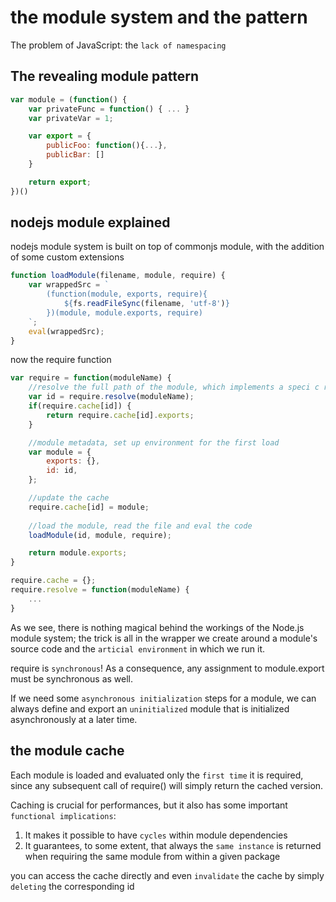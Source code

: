 # the module system and the pattern

The problem of JavaScript: the `lack of namespacing`

## The revealing module pattern
```javascript
var module = (function() {
    var privateFunc = function() { ... }
    var privateVar = 1;

    var export = {
        publicFoo: function(){...},
        publicBar: []
    }

    return export;
})()
``` 

## nodejs module explained
nodejs module system is built on top of commonjs module, with the addition of some custom extensions

```javascript
function loadModule(filename, module, require) {
    var wrappedSrc = `
        (function(module, exports, require){
            ${fs.readFileSync(filename, 'utf-8')}
        })(module, module.exports, require)
    `;
    eval(wrappedSrc);
}
```

now the require function
```javascript
var require = function(moduleName) {
    //resolve the full path of the module, which implements a speci c resolving algorithm
    var id = require.resolve(moduleName);
    if(require.cache[id]) {
        return require.cache[id].exports;
    }

    //module metadata, set up environment for the first load
    var module = {
        exports: {},
        id: id,
    };

    //update the cache
    require.cache[id] = module;
    
    //load the module, read the file and eval the code
    loadModule(id, module, require);

    return module.exports;
}

require.cache = {};
require.resolve = function(moduleName) {
    ...
}
```
As we see, there is nothing magical behind the workings of the Node.js module system; the trick is all in the wrapper we create around a module's source code and the `articial environment` in which we run it.

require is `synchronous`! As a consequence, any assignment to module.export must be synchronous as well.

If we need some `asynchronous initialization` steps for a module, we can always define and export an `uninitialized` module that is initialized asynchronously at a later time.

## the module cache
Each module is loaded and evaluated only the `first time` it is required, since any subsequent call of require() will simply return the cached version. 

Caching is crucial for performances, but it also has some important `functional implications`:
  1. It makes it possible to have `cycles` within module dependencies
  2.  It guarantees, to some extent, that always the `same instance` is returned when requiring the same module from within a given package

you can access the cache directly and even `invalidate` the cache by simply `deleting` the corresponding id

